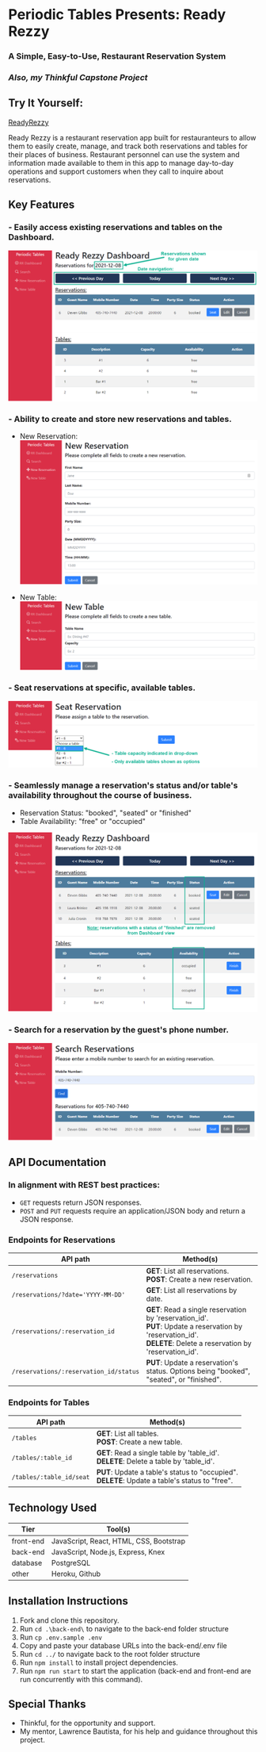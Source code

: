 # Periodic Tables Presents: **Ready Rezzy**

### A Simple, Easy-to-Use, Restaurant Reservation System

### _Also, my Thinkful Capstone Project_

## Try It Yourself:

[ReadyRezzy](https://dlg-reservations-front-end.herokuapp.com/dashboard)

Ready Rezzy is a restaurant reservation app built for restauranteurs to allow them to easily create, manage, and track both reservations and tables for their places of business. Restaurant personnel can use the system and information made available to them in this app to manage day-to-day operations and support customers when they call to inquire about reservations.

## Key Features

### - **Easily access existing reservations and tables on the Dashboard.**

![dashboard](screenshots/dashboard.png)

### - **Ability to create and store new reservations and tables.**

- New Reservation:
  ![new-reservation](screenshots/new-reservation.png)

- New Table:
  ![new-table](screenshots/new-table.png)

### - **Seat reservations at specific, available tables.**

![seat-selection](screenshots/seat-selection.png)

### - **Seamlessly manage a reservation's status and/or table's availability throughout the course of business.**

- Reservation Status: "booked", "seated" or "finished"
- Table Availability: "free" or "occupied"

![status-and-availability](screenshots/status-and-availability.png)

### - **Search for a reservation by the guest's phone number.**

![search](screenshots/search.png)

## API Documentation

### **In alignment with REST best practices:**

- `GET` requests return JSON responses.
- `POST` and `PUT` requests require an application/JSON body and return a JSON response.

### **Endpoints for Reservations**

| API path                               | Method(s)                                                                                                                                                                  |
| -------------------------------------- | -------------------------------------------------------------------------------------------------------------------------------------------------------------------------- |
| `/reservations`                        | **GET**: List all reservations.<br/> **POST**: Create a new reservation.                                                                                                   |
| `/reservations/?date='YYYY-MM-DD'`     | **GET**: List all reservations by date.                                                                                                                                    |
| `/reservations/:reservation_id`        | **GET**: Read a single reservation by 'reservation_id'.<br/> **PUT**: Update a reservation by 'reservation_id'.<br/> **DELETE**: Delete a reservation by 'reservation_id'. |
| `/reservations/:reservation_id/status` | **PUT**: Update a reservation's status. Options being "booked", "seated", or "finished".                                                                                   |

### **Endpoints for Tables**

| API path                 | Method(s)                                                                                           |
| ------------------------ | --------------------------------------------------------------------------------------------------- |
| `/tables`                | **GET**: List all tables.<br/> **POST**: Create a new table.                                        |
| `/tables/:table_id`      | **GET**: Read a single table by 'table_id'.<br/> **DELETE**: Delete a table by 'table_id'.          |
| `/tables/:table_id/seat` | **PUT**: Update a table's status to "occupied".<br/> **DELETE**: Update a table's status to "free". |

## Technology Used

| Tier      | Tool(s)                                 |
| --------- | --------------------------------------- |
| front-end | JavaScript, React, HTML, CSS, Bootstrap |
| back-end  | JavaScript, Node.js, Express, Knex      |
| database  | PostgreSQL                              |
| other     | Heroku, Github                          |

## Installation Instructions

1. Fork and clone this repository.
1. Run `cd .\back-end\` to navigate to the back-end folder structure
1. Run `cp .env.sample .env`
1. Copy and paste your database URLs into the back-end/.env file
1. Run `cd ../` to navigate back to the root folder structure
1. Run `npm install` to install project dependencies.
1. Run `npm run start` to start the application (back-end and front-end are run concurrently with this command).

## Special Thanks

- Thinkful, for the opportunity and support.
- My mentor, Lawrence Bautista, for his help and guidance throughout this project.

